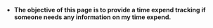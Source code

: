 - **The objective of this page is to provide a time expend tracking if someone needs any information on my time expend.**